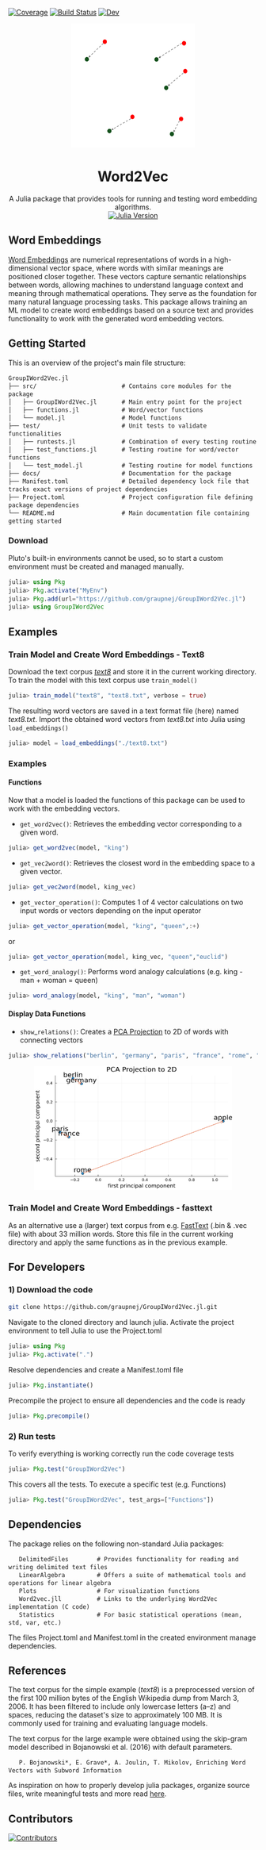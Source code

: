 [![Coverage](https://codecov.io/gh/graupnej/GroupIWord2Vec.jl/branch/main/graph/badge.svg)](https://codecov.io/gh/graupnej/GroupIWord2Vec.jl)
[![Build Status](https://github.com/graupnej/GroupIWord2Vec.jl/actions/workflows/CI.yml/badge.svg?branch=main)](https://github.com/graupnej/GroupIWord2Vec.jl/actions/workflows/CI.yml?query=branch%3Amain)
[![Dev](https://img.shields.io/badge/docs-dev-blue.svg)](https://graupnej.github.io/GroupIWord2Vec.jl/dev/)

<div align="center">
  <img src="assets/WordEmbeddings.png" alt="Logo" width="250" height="250" />
  <h1>Word2Vec</h1>
  A Julia package that provides tools for running and testing word embedding algorithms.
  <br/>
  <a href="https://julialang.org/downloads/">
    <img src="https://img.shields.io/badge/Julia-v1.10-blue" alt="Julia Version"/>
  </a>
</div>

## Word Embeddings
[Word Embeddings](https://en.wikipedia.org/wiki/Word_embedding) are numerical representations of words in a high-dimensional vector space, where words with similar meanings are positioned closer together. These vectors capture semantic relationships between words, allowing machines to understand language context and meaning through mathematical operations. They serve as the foundation for many natural language processing tasks. This package allows training an ML model to create word embeddings based on a source text and provides functionality to work with the generated word embedding vectors.

## Getting Started

This is an overview of the project's main file structure:

```
GroupIWord2Vec.jl               
├── src/                        # Contains core modules for the package
│   ├── GroupIWord2Vec.jl       # Main entry point for the project
│   ├── functions.jl            # Word/vector functions
│   └── model.jl                # Model functions
├── test/                       # Unit tests to validate functionalities
│   ├── runtests.jl             # Combination of every testing routine
│   ├── test_functions.jl       # Testing routine for word/vector functions 
│   └── test_model.jl           # Testing routine for model functions
├── docs/                       # Documentation for the package
├── Manifest.toml               # Detailed dependency lock file that tracks exact versions of project dependencies
├── Project.toml                # Project configuration file defining package dependencies
└── README.md                   # Main documentation file containing getting started
```

### Download
Pluto's built-in environments cannot be used, so to start a custom environment must be created and managed manually.

```julia
julia> using Pkg
julia> Pkg.activate("MyEnv")
julia> Pkg.add(url="https://github.com/graupnej/GroupIWord2Vec.jl")
julia> using GroupIWord2Vec
```

## Examples
### Train Model and Create Word Embeddings - Text8

Download the text corpus [_text8_](https://mattmahoney.net/dc/text8.zip) and store it in the current working directory. To train the model with this text corpus use ``train_model()``

```julia
julia> train_model("text8", "text8.txt", verbose = true)
```

The resulting word vectors are saved in a text format file (here) named _text8.txt_.
Import the obtained word vectors from _text8.txt_ into Julia using ``load_embeddings()``

```julia
julia> model = load_embeddings("./text8.txt")
```

### Examples
#### Functions

Now that a model is loaded the functions of this package can be used to work with the embedding vectors.


- ``get_word2vec()``: Retrieves the embedding vector corresponding to a given word.

```julia
julia> get_word2vec(model, "king")
```

- ``get_vec2word()``: Retrieves the closest word in the embedding space to a given vector.

```julia
julia> get_vec2word(model, king_vec)
```

- ``get_vector_operation()``: Computes 1 of 4 vector calculations on two input words or vectors depending on the input operator

```julia
julia> get_vector_operation(model, "king", "queen",:+)
```
or
```julia
julia> get_vector_operation(model, king_vec, "queen","euclid")
```

- ``get_word_analogy()``: Performs word analogy calculations (e.g. king - man + woman = queen)
  
```julia
julia> word_analogy(model, "king", "man", "woman")
```

#### Display Data Functions
- ``show``_``relations()``: Creates a [PCA Projection](https://en.wikipedia.org/wiki/Principal_component_analysis) to 2D of words with connecting vectors 

```julia
julia> show_relations("berlin", "germany", "paris", "france", "rome", "apple", wv=model, save_path="my_custom_plot.png")
```

<div align="center">
  <img src="assets/PCAProjection.png" alt="Logo" width="400" height="250" />
</div>

### Train Model and Create Word Embeddings - fasttext
As an alternative use a (larger) text corpus from e.g. [FastText](https://fasttext.cc/docs/en/pretrained-vectors.html) (.bin & .vec file) with about 33 million words. Store this file in the current working directory and apply the same functions as in the previous example.


## For Developers
### 1) Download the code

``` bash
git clone https://github.com/graupnej/GroupIWord2Vec.jl.git
```

Navigate to the cloned directory and launch julia. Activate the project environment to tell Julia to use the Project.toml

```julia
julia> using Pkg
julia> Pkg.activate(".")
```

Resolve dependencies and create a Manifest.toml file

```julia
julia> Pkg.instantiate()
```

Precompile the project to ensure all dependencies and the code is ready

```julia
julia> Pkg.precompile()
```

### 2) Run tests
To verify everything is working correctly run the code coverage tests

```julia
julia> Pkg.test("GroupIWord2Vec")
```

This covers all the tests. To execute a specific test (e.g. Functions)

```julia
julia> Pkg.test("GroupIWord2Vec", test_args=["Functions"])
```

## Dependencies
The package relies on the following non-standard Julia packages:

       DelimitedFiles        # Provides functionality for reading and writing delimited text files
       LinearAlgebra         # Offers a suite of mathematical tools and operations for linear algebra
       Plots                 # For visualization functions
       Word2vec.jll          # Links to the underlying Word2Vec implementation (C code)
       Statistics            # For basic statistical operations (mean, std, var, etc.)

The files Project.toml and Manifest.toml in the created environment manage dependencies.

## References
The text corpus for the simple example (_text8_) is a preprocessed version of the first 100 million bytes of the English Wikipedia dump from March 3, 2006. It has been filtered to include only lowercase letters (a–z) and spaces, reducing the dataset's size to approximately 100 MB. It is commonly used for training and evaluating language models.

The text corpus for the large example were obtained using the skip-gram model described in Bojanowski et al. (2016) with default parameters.

       P. Bojanowski*, E. Grave*, A. Joulin, T. Mikolov, Enriching Word Vectors with Subword Information

As inspiration on how to properly develop julia packages, organize source files, write meaningful tests and more read [here](https://adrianhill.de/julia-ml-course/write/).

## Contributors
[![Contributors](https://contrib.rocks/image?repo=graupnej/GroupIWord2Vec)](https://github.com/graupnej/GroupIWord2Vec.jl/graphs/contributors)
